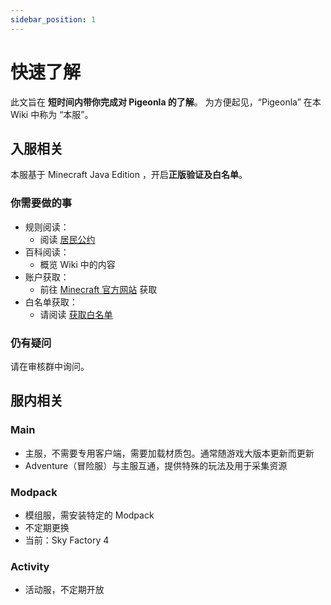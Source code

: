 ```yaml
---
sidebar_position: 1
---
```


# 快速了解

此文旨在 **短时间内带你完成对 Pigeonla 的了解**。
为方便起见，“Pigeonla” 在本 Wiki 中称为 “本服”。

## 入服相关

本服基于 Minecraft Java Edition ，开启**正版验证及白名单**。

### 你需要做的事
- 规则阅读：
  - 阅读 [居民公约](rules)
- 百科阅读：
  - 概览 Wiki 中的内容
- 账户获取：
  - 前往 [Minecraft 官方网站](https://minecraft.net) 获取
- 白名单获取：
  - 请阅读 [获取白名单](whitelist)

### 仍有疑问
请在审核群中询问。

## 服内相关

### Main

- 主服，不需要专用客户端，需要加载材质包。通常随游戏大版本更新而更新
- Adventure（冒险服）与主服互通，提供特殊的玩法及用于采集资源

### Modpack

- 模组服，需安装特定的 Modpack
- 不定期更换
- 当前：Sky Factory 4

### Activity

- 活动服，不定期开放